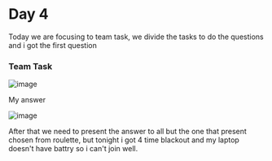 # Day 4
Today we are focusing to team task, we divide the tasks to do the questions and i got the first question 

### Team Task

![image](https://user-images.githubusercontent.com/85722211/199056050-ab6ff5c4-b63f-4b8b-9216-3f3cf0a0bc15.png)

My answer 

![image](https://user-images.githubusercontent.com/85722211/199056179-085da044-41e1-4576-a6ea-83b5b5718546.png)

After that we need to present the answer to all but the one that present chosen from roulette, but tonight i got 4 time blackout and my laptop doesn't have battry so i can't join well.

